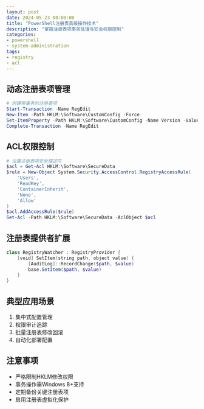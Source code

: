 ```yaml
---
layout: post
date: 2024-05-23 08:00:00
title: "PowerShell注册表高级操作技术"
description: "掌握注册表项事务处理与安全权限控制"
categories:
- powershell
- system-administration
tags:
- registry
- acl
---
```


## 动态注册表项管理
```powershell
# 创建带事务的注册表项
Start-Transaction -Name RegEdit
New-Item -Path HKLM:\Software\CustomConfig -Force
Set-ItemProperty -Path HKLM:\Software\CustomConfig -Name Version -Value '1.0'
Complete-Transaction -Name RegEdit
```

## ACL权限控制
```powershell
# 设置注册表项安全描述符
$acl = Get-Acl HKLM:\Software\SecureData
$rule = New-Object System.Security.AccessControl.RegistryAccessRule(
    'Users',
    'ReadKey',
    'ContainerInherit',
    'None',
    'Allow'
)
$acl.AddAccessRule($rule)
Set-Acl -Path HKLM:\Software\SecureData -AclObject $acl
```

## 注册表提供者扩展
```powershell
class RegistryWatcher : RegistryProvider {
    [void] SetItem(string path, object value) {
        [AuditLog]::RecordChange($path, $value)
        base.SetItem($path, $value)
    }
}
```

## 典型应用场景
1. 集中式配置管理
2. 权限审计追踪
3. 批量注册表修改回滚
4. 自动化部署配置

## 注意事项
- 严格限制HKLM修改权限
- 事务操作需Windows 8+支持
- 定期备份关键注册表项
- 启用注册表虚拟化保护